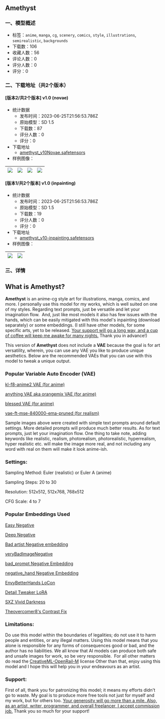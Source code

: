 ## Amethyst
### 一、模型概述

- 标签：`anime`, `manga`, `cg`, `scenery`, `comics`, `style`, `illustrations`, `semirealistic`, `backgrounds`
- 下载数：106
- 收藏人数：56
- 评论人数：0
- 评分人数：0
- 评分：0

### 二、下载地址（共2个版本）

#### [版本2/共2个版本] v1.0 (novae)

- 统计数据
  - 发布时间：2023-06-25T21:56:53.786Z
  - 原始模型：SD 1.5
  - 下载数：87
  - 评分人数：0
  - 评分：0
- 下载地址
  - [amethyst_v10Novae.safetensors](https://civitai.com/api/download/models/104089)
- 样例图像：

| <img src="https://image.civitai.com/xG1nkqKTMzGDvpLrqFT7WA/8c62ceb2-1a66-48ec-9e1b-69bc9a48dee7/width=450/1299143.jpeg" /> | <img src="https://image.civitai.com/xG1nkqKTMzGDvpLrqFT7WA/65311dd7-e19a-44f9-ac6b-386f0b2dc308/width=450/1289373.jpeg" /> | <img src="https://image.civitai.com/xG1nkqKTMzGDvpLrqFT7WA/4d0a0d07-24f9-421c-95e6-471a90bf65de/width=450/1289371.jpeg" /> | <img src="https://image.civitai.com/xG1nkqKTMzGDvpLrqFT7WA/9d883bff-210b-46d7-b8e3-24595724dee9/width=450/1289372.jpeg" /> |
| ---- | ---- | ---- | ---- |

#### [版本1/共2个版本] v1.0 (inpainting)

- 统计数据
  - 发布时间：2023-06-25T21:56:53.786Z
  - 原始模型：SD 1.5
  - 下载数：19
  - 评分人数：0
  - 评分：0
- 下载地址
  - [amethyst_v10-inpainting.safetensors](https://civitai.com/api/download/models/104096)
- 样例图像：

| <img src="https://image.civitai.com/xG1nkqKTMzGDvpLrqFT7WA/6c6856fb-ec30-451e-8a2d-b623e0697dda/width=450/1289479.jpeg" /> | <img src="https://image.civitai.com/xG1nkqKTMzGDvpLrqFT7WA/850fec9f-7ff6-43d8-bf59-f723a4c66f28/width=450/1289475.jpeg" /> |
| ---- | ---- |


### 三、详情
<h2 id="heading-335">What is Amethyst?</h2><p><strong>Amethyst</strong> is an anime-cg style art for illustrations, manga, comics, and more. I personally use this model for my works, which is well suited on one of my styles. Regarding text prompts, just be versatile and let your imagination flow.<span> </span> And, just like most models it also has few issues with the hands, which can be easily mitigated with this model's inpainting (download separately) or some embeddings. (I still have other models, for some specific arts, yet to be released. <a rel="ugc" href="https://ko-fi.com/kiddyyep">Your support will go a long way, and a cup of coffee will keep me awake for many nights.</a> Thank you in advance!)</p><p></p><p>This version of <strong>Amethyst</strong> does not include a <strong>VAE</strong> because the goal is for art versatility, wherein, you can use any VAE you like to produce unique aesthetics. Below are the recommended VAEs that you can use with this model to tweak a unique output.</p><p></p><h3 id="heading-336">Popular Variable Auto Encoder (VAE)</h3><p><a rel="ugc" href="https://huggingface.co/hakurei/waifu-diffusion-v1-4/blob/main/vae/kl-f8-anime2.ckpt">kl-f8-anime2 VAE (for anime)</a></p><p><a rel="ugc" href="https://huggingface.co/ckpt/anything-v3.0/blob/main/Anything-V3.0.vae.pt">anything VAE aka orangemix VAE (for anime)</a></p><p><a rel="ugc" href="https://huggingface.co/NoCrypt/blessed_vae/blob/main/blessed2.vae.pt">blessed VAE (for anime)</a></p><p><a rel="ugc" href="https://huggingface.co/stabilityai/sd-vae-ft-mse-original/blob/main/vae-ft-mse-840000-ema-pruned.safetensors">vae-ft-mse-840000-ema-pruned (for realism)</a></p><p></p><p>Sample images above were created with simple text prompts around default settings. More detailed prompts will produce much better results. As for text prompts, just let your imagination flow. One thing to take note, adding keywords like realistic, realism, photorealism, photorealistic, hyperrealism, hyper realistic etc. will make the image more real, and not including any word with real on them will make it look anime-ish.</p><p></p><h3 id="heading-337">Settings:</h3><p>Sampling Method: Euler (realistic) or Euler A (anime)</p><p>Sampling Steps: 20 to 30</p><p>Resolution: 512x512, 512x768, 768x512</p><p>CFG Scale: 4 to 7</p><p></p><h3 id="heading-338">Popular Embeddings Used</h3><p><a rel="ugc" href="https://civitai.com/models/7808/easynegative">Easy Negative</a></p><p><a rel="ugc" href="https://civitai.com/models/4629?modelVersionId=5637">Deep Negative</a></p><p><a rel="ugc" href="https://civitai.com/models/5224?modelVersionId=6056">Bad artist Negative embedding</a></p><p><a rel="ugc" href="https://civitai.com/models/11772?modelVersionId=25820">veryBadImageNegative</a></p><p><a rel="ugc" href="https://civitai.com/models/55700?modelVersionId=60095">bad_prompt Negative Embedding</a></p><p><a rel="ugc" href="https://civitai.com/models/56519?modelVersionId=60938">negative_hand Negative Embedding</a></p><p><a rel="ugc" href="https://civitai.com/models/47085?modelVersionId=55199">EnvyBetterHands LoCon</a></p><p><a rel="ugc" href="https://civitai.com/models/58390?modelVersionId=62833">Detail Tweaker LoRA</a></p><p><a rel="ugc" href="https://civitai.com/models/19992?modelVersionId=23741">SXZ Vivid Darkness</a></p><p><a rel="ugc" href="https://civitai.com/models/8765?modelVersionId=10350">Theovercomer8's Contrast Fix</a></p><p></p><h3 id="heading-339">Limitations:</h3><p>Do use this model within the boundaries of legalities; do not use it to harm people and entities, or any illegal matters. Using this model means that you alone is responsible for any forms of consequences good or bad, and the author has no liabilities. We all know that AI models can produce both safe and unsafe images for work, so be very responsible.<span> </span> For all other matters do read the <a rel="ugc" href="https://huggingface.co/spaces/CompVis/stable-diffusion-license">CreativeML-OpenRail-M</a> license Other than that, enjoy using this model and I hope this will help you in your endeavours as an artist.</p><p></p><h3 id="heading-340">Support:</h3><p>First of all, thank you for patronizing this model; it means my efforts didn't go to waste. My goal is to produce more free tools not just for myself and my work, but for others too. <a rel="ugc" href="https://ko-fi.com/kiddyyep">Your generosity will go more than a mile. Also, as an artist, writer, programmer, and overall freelancer, I accept commission job.</a> Thank you so much for your support!</p>